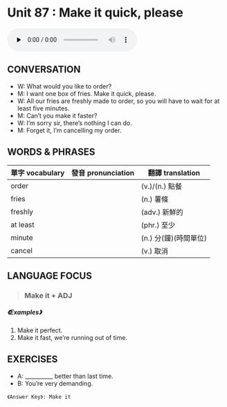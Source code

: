 # Unit 87 : Make it quick, please

<audio controls preload="none">
  <source src="https://channelplus.ner.gov.tw/api/audio/5ad2e635f95e3500064f4349">
</audio>

## CONVERSATION
* W: What would you like to order? 
* M: I want one box of fries. Make it quick, please. 
* W: All our fries are freshly made to order, so you will have to wait for at least five minutes. 
* M: Can’t you make it faster? 
* W: I’m sorry sir, there’s nothing I can do. 
* M: Forget it, I’m cancelling my order.

## WORDS & PHRASES
單字 vocabulary|發音 pronunciation|翻譯 translation
---|---|---
order||(v.)/(n.) 點餐
fries||(n.) 薯條
freshly||(adv.) 新鮮的
at least||(phr.) 至少
minute||(n.) 分(鐘)(時間單位)
cancel||(v.) 取消

## LANGUAGE FOCUS 
> <h3>Make it + ADJ</h3>

##### 《Examples》
1. Make it perfect.
2. Make it fast, we’re running out of time.

## EXERCISES 
* A: __________ better than last time.
* B: You’re very demanding.

`《Answer Key》: Make it`